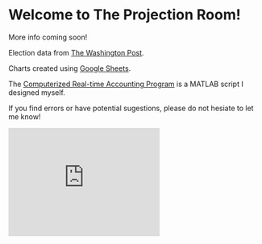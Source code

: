 # Welcome to The Projection Room!
More info coming soon!



Election data from [The Washington Post](https://www.washingtonpost.com/elections/election-results/2020-primary-results/).

Charts created using [Google Sheets](https://www.google.com/sheets/about/).

The [Computerized Real-time Accounting Program](https://github.com/zecellomaster/the-coverage-gasm/blob/master/CRAP.m) is a MATLAB script I designed myself.

If you find errors or have potential sugestions, please do not hesiate to let me know!

<!-- Begin 270towin.com 2020 Presidential Election Countdown Widget -->
<iframe src="https://www.270towin.com/2020-countdown-clock/widget300x200.php" width="300" height="215" border="0" frameBorder="0">
    Browser not supported. Visit <a href="https://www.270towin.com/">www.270towin.com</a>
</iframe>
<!-- End 270towin.com 2020 Presidential Election Countdown widget -->

<!--<meta http-equiv="refresh" content="360" />-->

<script>  
        
    function drawGID() {
      var queryString = encodeURIComponent('SELECT A, H, O, Q, R, U LIMIT 5 OFFSET 8');

      var query = new google.visualization.Query(
          'https://docs.google.com/spreadsheets/d/1XWJLkAwch5GXAt_7zOFDcg8Wm8Xv29_8PWuuW15qmAE/gviz/tq?gid=0&headers=1&tq=' + queryString);
      query.send(handleQueryResponse);
    }

    function handleQueryResponse(response) {
      if (response.isError()) {
        alert('Error in query: ' + response.getMessage() + ' ' + response.getDetailedMessage());
        return;
      }

      var data = response.getDataTable();
      var chart = new google.visualization.ColumnChart(document.getElementById('chart_div'));
      chart.draw(data, { height: 400 });
    }
    
<script>  
    
    

